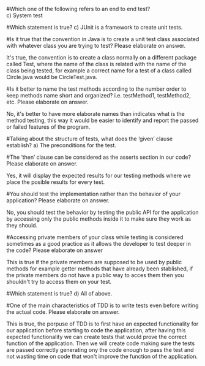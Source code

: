 #Which one of the following refers to an end to end test?  
c) System test

#Which statement is true? 
c) JUnit is a framework to create unit tests.

#Is it true that the convention in Java is to create a unit test class associated with whatever class you are trying to test? Please elaborate on answer. 

It's true, the convention is to create a class normally on a different package called Test, where the name of the class is related with the name of the class being tested, for example a correct name for a test of a class called Circle.java would be CircleTest.java.

#Is it better to name the test methods according to the number order to keep methods name short and organized? i.e. testMethod1, testMethod2, etc. Please elaborate on answer.

No, it's better to have more elaborate names than indicates what is the method testing, this way it would be easier to identify and report the passed or failed features of the program.

#Talking about the structure of tests, what does the ‘given’ clause establish? 
a) The preconditions for the test.

#The ‘then’ clause can be considered as the asserts section in our code? Please elaborate on answer.

Yes, it will display the expected results for our testing methods where we place the posible results for every test.

#You should test the implementation rather than the behavior of your application? Please elaborate on answer.

No, you should test the behavior by testing the public API for the application by accessing only the public methods inside it to make sure they work as they should.

#Accessing private members of your class while testing is considered sometimes as a good practice as it allows the developer to test deeper in the code? Please elaborate on answer

This is true if the private members are supposed to be used by public methods for example getter methods that have already been stablished, if the private members do not have a public way to acces them then you shouldn't try to access them on your test.

#Which statement is true? 
d) All of above.

#One of the main characteristics of TDD is to write tests even before writing the actual code. Please elaborate on answer.

This is true, the porpuse of TDD is to first have an expected functionality for our application before starting to code the application, after having this expected functionality we can create tests that would prove the correct function of the application. Then we will create code making sure the tests are passed correctly generating ony the code enough to pass the test and not wasting time on code that won't improve the function of the application.
